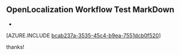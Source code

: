 ## OpenLocalization Workflow Test MarkDown
* 

[AZURE.INCLUDE [bcab237a-3535-45c4-b9ea-7551dcb0f520](calleeMd1.md)]

 
thanks!